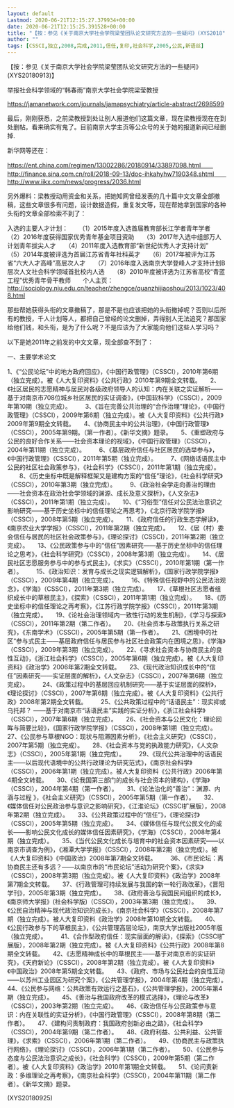 ```yaml
---
layout: default
Lastmod: 2020-06-21T12:15:27.379934+00:00
date: 2020-06-21T12:15:25.391528+00:00
title: "【按：参见《关于南京大学社会学院梁莹团队论文研究方法的一些疑问》(XYS2018"
author: ""
tags: [CSSCI,独立,2008,完成,2011,信任,复印,社会科学,2005,公民,新语丝]
---
```


【按：参见《关于南京大学社会学院梁莹团队论文研究方法的一些疑问》(XYS20180913)】

举报社会科学领域的“韩春雨”南京大学社会学院梁莹教授

https://jamanetwork.com/journals/jamapsychiatry/article-abstract/2698599

最后，刚刚获悉，之前梁教授到处让别人报道他们这篇文章，现在梁教授现在在到处删帖。看来确实有鬼了。目前南京大学主页等公众号的关于她的报道新闻已经删掉.

新华网等还在：

https://ent.china.com/regimen/13002286/20180914/33897098.html　　http://finance.sina.com.cn/roll/2018-09-13/doc-ihkahyhw7190348.shtml　　http://www.iikx.com/news/progress/2036.html

另外爆料：梁教授动用资金和关系，把她知网曾经发表的几十篇中文文章全部撤稿，这些文章很多有问题，设计数据造假，重复发文等，现在帮她拿到国家的各种头衔的文章全部检索不到了：

入选的主要人才计划： 　　（1）2015年度入选首届教育部长江学者青年学者　　（2）2016年度获得国家优秀青年基金项目资助　　（3）2017年入选中组部万人计划青年拔尖人才　　（4）2011年度入选教育部“新世纪优秀人才支持计划”　　（5）2014年度被评选为首届江苏省青年社科英才　　（6）2017年被评为江苏省“六大人才高峰”高层次人才　　（7）2016年度入选南京大学登峰人才支持计划B层次人文社会科学领域首批校内人选　　（8）2010年度被评选为江苏省高校“青蓝工程”优秀青年骨干教师　　个人主页：http://sociology.nju.edu.cn/teacher/zhengce/quanzhijiaoshou/2013/1023/408.html

那些帮她获得头衔的文章撤稿了，那是不是也应该把她的头衔撤掉呢？否则以后所有的教授，千人计划等人，都把自己曾经的论文删掉，弄得别人无法追究？那国家给他们钱，和头衔，是为了什么呢？不是应该为了大家能向他们这些人学习吗？

以下是她2011年之前发的中文文章，现全部查不到了：

一、主要学术论文

1、《“公民论坛”中的地方政府回应》，《中国行政管理》（CSSCI），2010年第6期（独立完成）。被《人大复印资料》《公共行政》2010年第9期全文转载。　　2、《社区居民的志愿精神与居民对各级政府领导人的认知：内在关联之实证解析——基于对南京市708位城乡社区居民的实证调查》，《中国软科学》（CSSCI），2009年第10期（独立完成）。 　　3、《旨在完善公共治理的“合作治理”理论》，《中国行政管理》（CSSCI），2009年第6期（独立完成）。被《人大复印资料》《公共行政》2009年第9期全文转载。　　4、《协商民主中的公共治理》，《中国行政管理》（CSSCI），2005年第9期。（第一作者）。《新华文摘》题录。　　5、《重塑政府与公民的良好合作关系——社会资本理论的视域》，《中国行政管理》（CSSCI），2004年第11期（独立完成）。 　　6、《基层政府信任与社区居民的选举参与》，《中国行政管理》（CSSCI），2011年第5期（独立完成）。 　　7、《网络话语民主中公民的社区社会政策参与》，《社会科学》（CSSCI），2011年第1期（独立完成）。 　　8、《历史坐标中既是解释框架又是建构方案的“信任”理论》，《社会科学研究》（CSSCI），2010年第3期（独立完成）。 　　9、《政治社会学走向善治的理由——社会资本在政治社会学领域的渊源、成长及意义探析》，《人文杂志》（CSSCI），2011年第1期（独立完成）。　　10、《“习俗型”信任对公民法治意识之影响研究——基于历史坐标中的信任理论之再思考》，《北京行政学院学报》（CSSCI），2008年第5期（独立完成）。　　11、《政府信任的行政生态学解读》，《南京农业大学学报》（CSSCI），2011年第2期（独立完成）。　　12、《居（村）委会信任与居民的社区社会政策参与》，《理论探讨》（CSSCI），2011年第2期（独立完成）。　　13、《公民政策参与中的“信任”因素研究——基于历史坐标中的信任理论之思考》，《社会科学研究》（CSSCI），2008年第3期（独立完成）。　　14、《居民社区志愿服务参与中的参与式民主》，《求实》（CSSCI），2010年第1期（第一作者）。 　　15、《政治知识：发育与成长之现实逻辑解析》，《国家行政学院学报》（CSSCI），2009年第4期（独立完成）。 　　16、《特殊信任视野中的公民法治观念》，《学海》（CSSCI），2011年第3期（独立完成）。　　17、《草根社区志愿者组织成长中的草根民主》，《探索》（CSSCI），2011年第1期（独立完成）。　　18、《历史坐标中的信任理论之再考察》，《江苏行政学院学报》（CSSCI），2011年第3期（独立完成）。　　19、《论社会治理领域内一致性行动的发生机制》，《学习与探索》（CSSCI），2011年第2期（第二作者）。　　20、《社会资本与政策执行关系之研究》，《东南学术》（CSSCI），2005年第5期（第一作者）。　　21、《困境中的社区“参与式民主——基层政府信任与居民参与社区社会政策内在困境之思》，《学海》（CSSCI），2009年第3期（独立完成）。　　22、《寻求社会资本与协商民主的良性互动》，《浙江社会科学》（CSSCI），2005年第6期（独立完成）。被《人大复印资料》《政治学》2006年第2期全文转载。　　23、《现代政治知识成长中的“信任”因素研究——实证层面的解析》，《人文杂志》（CSSCI），2007年第6期（独立完成）。  　　24、《政策过程中的基层回应机制研究——基于实证层面的探析》，《理论探讨》（CSSCI），2007年第6期（独立完成）。被《人大复印资料》《公共行政》2008年第2期全文转载。 　　25、《公共政策过程中的“话语民主”：现实抑或乌托邦？ ——基于对南京市“话语民主”实践的实证分析》，《浙江社会科学》（CSSCI），2007年第6期（独立完成）。　　26、《社会资本与公民文化：理论回眸与简要比较》，《国家行政学院学报》（CSSCI），2008年第1期（独立完成）。　　27、《公民参与草根NGO：现状与阻滞因素分析》，《社会主义研究》（CSSCI），2007年第5期（独立完成）。　　28、《社会资本与党的执政能力研究》，《人文杂志》（CSSCI），2005年第1期（独立完成）。 　　29、《现代公共治理中的话语民主——以后现代语境中的公共行政理论为研究范式》，《南京社会科学》（CSSCI），2006年第1期（独立完成）。被人大复印资料《公共行政》2006年第4期全文转载。　　30、《论我国第三部门的成长与社会资本的建构》，《学海》（CSSCI），2004年第4期（第一作者）。　　31、《论法治化的“善治”：渊源、内涵与过程 》，《社会主义研究》（CSSCI），2005年第5期（第一作者）。　　32、《媒体信任对公民政治参与意识之影响研究》，《江淮论坛》（CSSCI扩展版），2008年第2期（独立完成）。　　33、《公共政策过程中的“信任”》，《理论探讨》（CSSCI），2005年第5期（独立完成）。　　34、《媒体信任与现代公民文化的成长——影响公民文化成长的媒体信任因素研究》，《学海》（CSSCI），2008年第4期（独立完成）。　　35、《当代公民文化成长与培育中的社会资本因素研究——以南京市调查为例》，《湘潭大学学报》（CSSCI），2008年第2期（独立完成）。被《人大复印资料》《中国政治》2008年第7期全文转载。 　　36、《市民论坛：离协商民主还有多远？——以南京市的“市民论坛”活动为研究个案》，《求实》（CSSCI），2008年第3期（独立完成）。被《人大复印资料》《政治学》2008年第7期全文转载。　　37、《行政管理可持续发展与我国的新一轮行政改革》，《晋阳学刊》，2005年第3期（独立完成）。　　38、《政府善治与我国民间组织的成长》，《南京师大学报》(社会科学版)（CSSCI），2003年第3期（独立完成）。　　39、《公民自治精神与现代政治知识的成长》，《南京社会科学》（CSSCI），2008年第7期（独立完成）。被人大复印资料《政治学》2008年第10期全文转载。　　40、《公民行政参与下的草根民主》，《公共管理高层论坛》，南京大学出版社2005年版（独立完成）。  　　41、《合作型政府信任：现实层面的解读》，《探索》（CSSCI扩展版），2008年第2期（独立完成）。被《人大复印资料》《公共行政》2008年第8期全文转载。　　42、《志愿精神成长中的草根民主——基于对南京市的实证研究》，《天府新论》（CSSCI），2008年第2期（独立完成）。被《人大复印资料》《中国政治》2008年第5期全文转载。　　43、《政府、市场与公民社会的良性互动——以苏州工业园区为研究个案》，《公共管理学报》，2004年第4期（独立完成）。　　44、《公民参与网络：公共政策有效运行之基石》，《公共管理学报》，2005年第4期（独立完成）。　　45、《善治与我国政府改革的模式选择》，《理论与改革》（CSSCI），2003年第2期（独立完成）。　　46、《政治信任与公民政策参与意识：内在关联性的实证分析》，《中国行政管理》（CSSCI），2008年第8期（第二作者）。　　47、《建构问责制政府：我国政府创新必由之路》，《社会科学》（CSSCI），2004年第9期（第二作者）。　　48、《政府利益、公共利益、公共管理》，《求索》（CSSCI），2006年第1期（第二作者）。　　49、《协商民主与政策执行网络》，《理论探讨》（CSSCI），2006年第1期（第二作者）。　　50、《公民参与态度与公民法治意识之成长》，《社会科学》（CSSCI），2009年第5期（第二作者）。被《人大复印资料》《政治学》2010年第1期全文转载。　　51、《论问责新政：多维理论之再考察》，《南京社会科学》（CSSCI），2004年第11期（第二作者）。《新华文摘》题录。

(XYS20180925)

